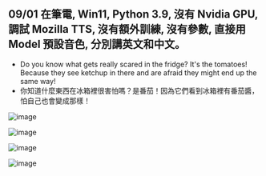 ## 09/01 在筆電, Win11, Python 3.9, 沒有 Nvidia GPU, 調試 Mozilla TTS, 沒有額外訓練, 沒有參數, 直接用 Model 預設音色, 分別講英文和中文。

- Do you know what gets really scared in the fridge? It's the tomatoes! Because they see ketchup in there and are afraid they might end up the same way!
- 你知道什麼東西在冰箱裡很害怕嗎？是番茄！因為它們看到冰箱裡有番茄醬，怕自己也會變成那樣！

![image](https://github.com/user-attachments/assets/e90127a2-d386-4531-9a2d-dcf1df522aa4)


![image](https://github.com/user-attachments/assets/d506f1f4-63b9-45d9-a7c6-62403d1c1312)


![image](https://github.com/user-attachments/assets/df3c8d1d-ad79-44e0-9453-fb79503a6445)


![image](https://github.com/user-attachments/assets/39952d51-a594-4c0a-8825-4376a4394c71)
